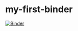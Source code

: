 # my-first-binder
[![Binder](https://mybinder.org/badge_logo.svg)](https://mybinder.org/v2/gh/Staceychang12/my-first-binder/HEAD?labpath=README.md)
